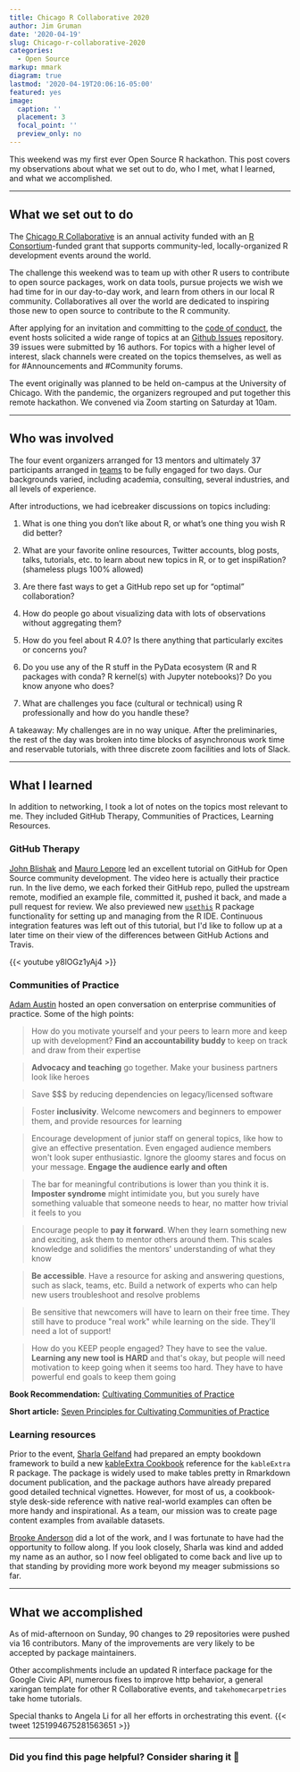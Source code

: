 ```yaml
---
title: Chicago R Collaborative 2020
author: Jim Gruman
date: '2020-04-19'
slug: Chicago-r-collaborative-2020
categories:
  - Open Source
markup: mmark
diagram: true
lastmod: '2020-04-19T20:06:16-05:00'
featured: yes
image:
  caption: ''
  placement: 3
  focal_point: ''
  preview_only: no
---
```


This weekend was my first ever Open Source R hackathon. This post covers my observations about what we set out to do, who I met, what I learned, and what we accomplished.

----

## What we set out to do

The [Chicago R Collaborative](https://chircollab.github.io/#page-top
) is an annual activity funded with an [R Consortium](https://www.r-consortium.org/projects/awarded-projects)-funded grant that supports community-led, locally-organized R development events around the world.

The challenge this weekend was to team up with other R users to contribute to open source packages, work on data tools, pursue projects we wish we had time for in our day-to-day work, and learn from others in our local R community. Collaboratives all over the world are dedicated to inspiring those new to open source to contribute to the R community. 

After applying for an invitation and committing to the [code of conduct](https://chircollab.github.io/coc/), the event hosts solicited a wide range of topics at an [Github Issues](https://github.com/chircollab) repository. 39 issues were submitted by 16 authors. For topics with a higher level of interest, slack channels were created on the topics themselves, as well as for #Announcements and #Community forums. 

The event originally was planned to be held on-campus at the University of Chicago. With the pandemic, the organizers regrouped and put together this remote hackathon. We convened via Zoom starting on Saturday at 10am.

----

## Who was involved

The four event organizers arranged for 13 mentors and ultimately 37 participants arranged in [teams](https://chircollab.github.io/#team) to be fully engaged for two days. Our backgrounds varied, including academia, consulting, several industries, and all levels of experience. 

After introductions, we had icebreaker discussions on topics including: 

1. What is one thing you don’t like about R, or what’s one thing you wish R did better? 

1. What are your favorite online resources, Twitter accounts, blog posts, talks, tutorials, etc. to learn about new topics in R, or to get inspiRation? (shameless plugs 100% allowed)

1. Are there fast ways to get a GitHub repo set up for “optimal” collaboration?

1. How do people go about visualizing data with lots of observations without aggregating them?

1. How do you feel about R 4.0? Is there anything that particularly excites or concerns you?

1. Do you use any of the R stuff in the PyData ecosystem (R and R packages with conda? R kernel(s) with Jupyter notebooks)? Do you know anyone who does?

1. What are challenges you face (cultural or technical) using R professionally and how do you handle these?

A takeaway: My challenges are in no way unique. After the preliminaries, the rest of the day was broken into time blocks of asynchronous work time and reservable tutorials, with three discrete zoom facilities and lots of Slack.

----

## What I learned

In addition to networking, I took a lot of notes on the topics most relevant to me. They included GitHub Therapy, Communities of Practices, Learning Resources.

### GitHub Therapy

[John Blishak](https://twitter.com/jdblischak) and [Mauro Lepore](https://twitter.com/mauro_lepore) led an excellent tutorial on GitHub for Open Source community development. The video here is actually their practice run. In the live demo, we each forked their GitHub repo, pulled the upstream remote, modified an example file, committed it, pushed it back, and made a pull request for review. We also previewed new [`usethis`](https://usethis.r-lib.org/reference/index.html) R package functionality for setting up and managing from the R IDE. Continuous integration features was left out of this tutorial, but I'd like to follow up at a later time on their view of the differences between GitHub Actions and Travis.

{{< youtube y8lOGz1yAj4 >}}

### Communities of Practice

[Adam Austin](https://twitter.com/just_add_data) hosted an open conversation on enterprise communities of practice. Some of the high points:

>How do you motivate yourself and your peers to learn more and keep up with development? **Find an accountability buddy** to keep on track and draw from their expertise

>**Advocacy and teaching** go together. Make your business partners look like heroes

>Save $$$ by reducing dependencies on legacy/licensed software

>Foster **inclusivity**. Welcome newcomers and beginners to empower them, and provide resources for learning

>Encourage development of junior staff on general topics, like how to give an effective presentation. Even engaged audience members won't look super enthusiastic. Ignore the gloomy stares and focus on your message. **Engage the audience early and often**

>The bar for meaningful contributions is lower than you think it is. **Imposter syndrome** might intimidate you, but you surely have something valuable that someone needs to hear, no matter how trivial it feels to you

>Encourage people to **pay it forward**. When they learn something new and exciting, ask them to mentor others around them. This scales knowledge and solidifies the mentors' understanding of what they know

>**Be accessible**. Have a resource for asking and answering questions, such as slack, teams, etc. Build a network of experts who can help new users troubleshoot and resolve problems

>Be sensitive that newcomers will have to learn on their free time. They still have to produce "real work" while learning on the side. They'll need a lot of support!

>How do you KEEP people engaged? They have to see the value. **Learning any new tool is HARD** and that's okay, but people will need motivation to keep going when it seems too hard. They have to have powerful end goals to keep them going

**Book Recommendation:**
[Cultivating Communities of Practice](https://www.amazon.com/Cultivating-Communities-Practice-Etienne-Wenger/dp/1578513308)

**Short article:**
[Seven Principles for Cultivating Communities of Practice](https://hbswk.hbs.edu/archive/cultivating-communities-of-practice-a-guide-to-managing-knowledge-seven-principles-for-cultivating-communities-of-practice)

### Learning resources

Prior to the event, [Sharla Gelfand](https://twitter.com/sharlagelfand) had prepared an empty bookdown framework to build a new [kableExtra Cookbook](https://sharlagelfand.github.io/kableExtra-cookbook/index.html) reference for the `kableExtra` R package. The package is widely used to make tables pretty in Rmarkdown document publication, and the package authors have already prepared good detailed technical vignettes. However, for most of us, a cookbook-style desk-side reference with native real-world examples can often be more handy and inspirational. As a team, our mission was to create page content examples from available datasets.

[Brooke Anderson](https://twitter.com/gbwanderson) did a lot of the work, and I was fortunate to have had the opportunity to follow along. If you look closely, Sharla was kind and added my name as an author, so I now feel obligated to come back and live up to that standing by providing more work beyond my meager submissions so far.

----

## What we accomplished

As of mid-afternoon on Sunday, 90 changes to 29 repositories were pushed via 16 contributors. Many of the improvements are very likely to be accepted by package maintainers.

Other accomplishments include an updated R interface package for the Google Civic API, numerous fixes to improve http behavior, a general xaringan template for other R Collaborative events, and `takehomecarpetries` take home tutorials.

Special thanks to Angela Li for all her efforts in orchestrating this event.
{{< tweet 1251994675281563651 >}}

----

### Did you find this page helpful? Consider sharing it 🙌